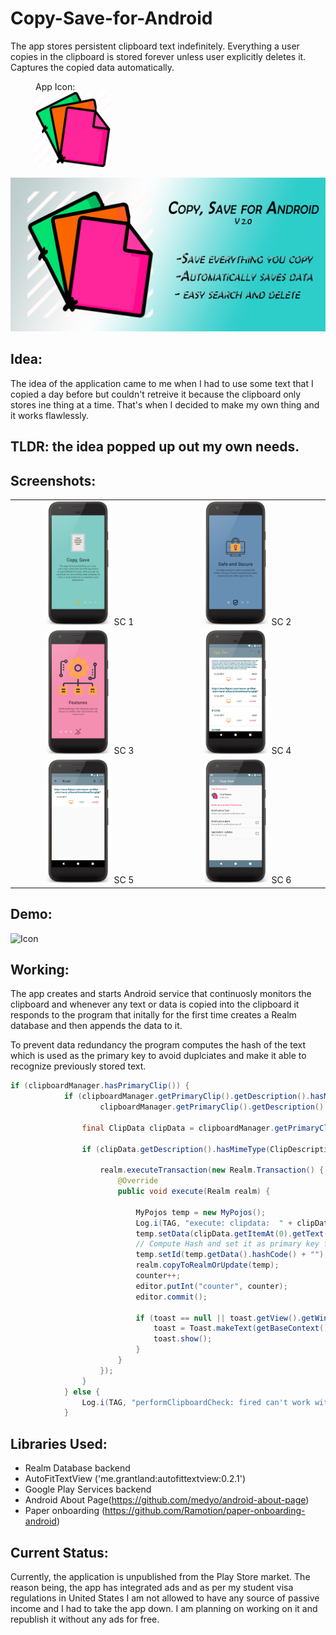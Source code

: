 # Copy-Save-for-Android
The app stores persistent clipboard text indefinitely. Everything a user copies in the clipboard is stored forever unless user explicitly deletes it.  Captures the copied data automatically.

<figure>
    <figcaption>App Icon:</figcaption>
    <img src="/images/icon.png" alt="Icon" height ="120" width="120">
</figure>

![GitHub Logo](/images/cover.png)


## Idea:
The idea of the application came to me when I had to use some text that I copied a day before but couldn't retreive it because the clipboard only stores ine thing at a time. That's when I decided to make my own thing and it works flawlessly.

## TLDR: the idea popped up out my own needs.

## Screenshots:

| | |
|:-------------------------:|:-------------------------:|
|<img width="45%" alt="Onboarding Screen" src="images/1.png">  SC 1 | <img width="45%" alt="Onboarding Screen" src="images/2.png"> SC 2| <img width="45%" alt="Onboarding Screen" src="images/3.png"> |
|<img width="45%" alt="Onboarding Screen" src="images/3.png">  SC 3 | <img width="45%" alt="Onboarding Screen" src="images/4.png"> SC 4| <img width="45%" alt="Onboarding Screen" src="images/3.png"> |
|<img width="45%" alt="Onboarding Screen" src="images/5.png">  SC 5 | <img width="45%" alt="Onboarding Screen" src="images/6.png"> SC 6| <img width="45%" alt="Onboarding Screen" src="images/3.png"> |

## Demo:
<img src="CopySave.gif" alt="Icon">


## Working:
The app creates and starts Android service that continuosly monitors the clipboard and whenever any text or data is copied into the clipboard it responds to the program that initally for the first time creates a Realm database and then appends the data to it. 

To prevent data redundancy the program computes the hash of the text which is used as the primary key to avoid duplciates and make it able to recognize previously stored text. 

```java
if (clipboardManager.hasPrimaryClip()) {
            if (clipboardManager.getPrimaryClip().getDescription().hasMimeType(ClipDescription.MIMETYPE_TEXT_PLAIN) ||
                    clipboardManager.getPrimaryClip().getDescription().hasMimeType(ClipDescription.MIMETYPE_TEXT_HTML)) {

                final ClipData clipData = clipboardManager.getPrimaryClip();

                if (clipData.getDescription().hasMimeType(ClipDescription.MIMETYPE_TEXT_PLAIN)) {

                    realm.executeTransaction(new Realm.Transaction() {
                        @Override
                        public void execute(Realm realm) {

                            MyPojos temp = new MyPojos();
                            Log.i(TAG, "execute: clipdata:  " + clipData);
                            temp.setData(clipData.getItemAt(0).getText().toString());
                            // Compute Hash and set it as primary key for the table, prevents redundancy
                            temp.setId(temp.getData().hashCode() + ""); //UUID.randomUUID().toString());
                            realm.copyToRealmOrUpdate(temp);
                            counter++;
                            editor.putInt("counter", counter);
                            editor.commit();

                            if (toast == null || toast.getView().getWindowVisibility() != View.VISIBLE) {
                                toast = Toast.makeText(getBaseContext(), "Got it!", Toast.LENGTH_SHORT);
                                toast.show();
                            }
                        }
                    });
                }
            } else {
                Log.i(TAG, "performClipboardCheck: fired can't work with image or incompatible data");
            }
```

## Libraries Used:
- Realm Database backend
- AutoFitTextView ('me.grantland:autofittextview:0.2.1')
- Google Play Services backend
- Android About Page(https://github.com/medyo/android-about-page)
- Paper onboarding (https://github.com/Ramotion/paper-onboarding-android)

## Current Status:
Currently, the application is unpublished from the Play Store market. The reason being, the app has integrated ads and as per my student visa regulations in United States I am not allowed to have any source of passive income and I had to take the app down. I am planning on working on it and republish it without any ads for free.


